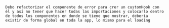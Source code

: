 <!-- me quedé con un error en el http://localhost:5173/statistics después de loguarme: 
urlCurrent.find is not a function
    at useRedirect.ts:9:37 -->
    Debo refactorizar el componente de error para crer un customHook con él y así no tener que hacer todas las importaciones y colocarlo dentro de todos los componentes en donde se tiene que mostrar, debería existir de forma global en toda la app, lo mismo para el loading